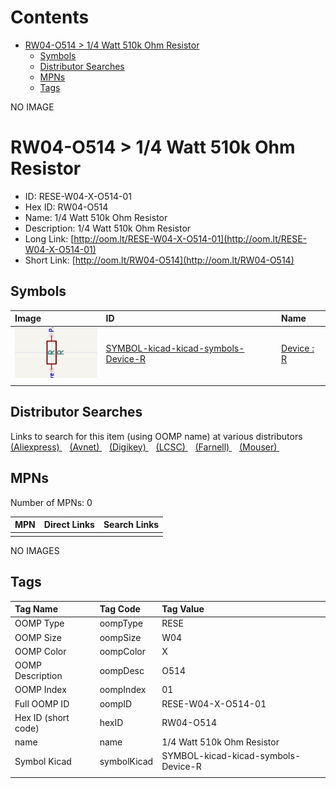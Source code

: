 



Contents
========

* [RW04-O514 > 1/4 Watt 510k Ohm Resistor](#rw04-o514--14-watt-510k-ohm-resistor)
	* [Symbols](#symbols)
	* [Distributor Searches](#distributor-searches)
	* [MPNs](#mpns)
	* [Tags](#tags)
  
NO IMAGE  
# RW04-O514 > 1/4 Watt 510k Ohm Resistor

- ID: RESE-W04-X-O514-01
- Hex ID: RW04-O514
- Name: 1/4 Watt 510k Ohm Resistor
- Description: 1/4 Watt 510k Ohm Resistor
- Long Link: [http://oom.lt/RESE-W04-X-O514-01](http://oom.lt/RESE-W04-X-O514-01)
- Short Link: [http://oom.lt/RW04-O514](http://oom.lt/RW04-O514)

## Symbols
  

|Image|ID|Name|
| :--- | :--- | :--- |
|[![](https://raw.githubusercontent.com/oomlout/oomlout_OOMP_eda_V2/main/SYMBOL/kicad/kicad-symbols/Device/R/image_140.png)](https://github.com/oomlout/oomlout_OOMP_eda_V2/tree/main/SYMBOL/kicad/kicad-symbols/Device/R/)|[SYMBOL-kicad-kicad-symbols-Device-R](https://github.com/oomlout/oomlout_OOMP_eda_V2/tree/main/SYMBOL/kicad/kicad-symbols/Device/R/)|[Device : R](https://github.com/oomlout/oomlout_OOMP_eda_V2/tree/main/SYMBOL/kicad/kicad-symbols/Device/R/)|
||||

## Distributor Searches
  
Links to search for this item (using OOMP name) at various distributors  
[(Aliexpress) ](https://www.aliexpress.com/wholesale?SearchText=11171/4+Watt+510k+Ohm+Resistor)&nbsp;&nbsp;&nbsp;[(Avnet) ](https://www.avnet.com/shop/us/search/1/4+Watt+510k+Ohm+Resistor)&nbsp;&nbsp;&nbsp;[(Digikey) ](https://www.digikey.co.uk/en/products/result?s=1/4+Watt+510k+Ohm+Resistor)&nbsp;&nbsp;&nbsp;[(LCSC) ](https://www.lcsc.com/search?q=1/4+Watt+510k+Ohm+Resistor)&nbsp;&nbsp;&nbsp;[(Farnell) ](https://uk.farnell.com/search?st=1/4+Watt+510k+Ohm+Resistor)&nbsp;&nbsp;&nbsp;[(Mouser) ](https://www.mouser.com/c/?q=1/4+Watt+510k+Ohm+Resistor)&nbsp;&nbsp;&nbsp;
## MPNs
  
Number of MPNs: 0  

|MPN|Direct Links|Search Links|
| :--- | :--- | :--- |
||||
  
NO IMAGES  
## Tags
  

|Tag Name|Tag Code|Tag Value|
| :--- | :--- | :--- |
|OOMP Type|oompType|RESE|
|OOMP Size|oompSize|W04|
|OOMP Color|oompColor|X|
|OOMP Description|oompDesc|O514|
|OOMP Index|oompIndex|01|
|Full OOMP ID|oompID|RESE-W04-X-O514-01|
|Hex ID (short code)|hexID|RW04-O514|
|name|name|1/4 Watt 510k Ohm Resistor|
|Symbol Kicad|symbolKicad|SYMBOL-kicad-kicad-symbols-Device-R|
||||
